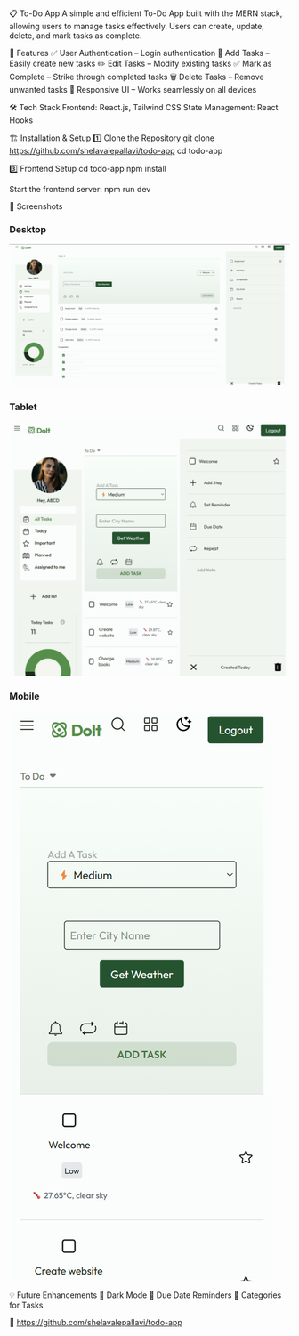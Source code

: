 📋 To-Do App
A simple and efficient To-Do App built with the MERN stack, allowing users to manage tasks effectively. Users can create, update, delete, and mark tasks as complete.



🚀 Features
✅ User Authentication – Login authentication
📝 Add Tasks – Easily create new tasks
✏️ Edit Tasks – Modify existing tasks
✅ Mark as Complete – Strike through completed tasks
🗑️ Delete Tasks – Remove unwanted tasks
🎨 Responsive UI – Works seamlessly on all devices

🛠️ Tech Stack
Frontend: React.js, Tailwind CSS
State Management: React Hooks

🏗️ Installation & Setup
1️⃣ Clone the Repository
git clone https://github.com/shelavalepallavi/todo-app
cd todo-app

3️⃣ Frontend Setup
cd todo-app
npm install

Start the frontend server:
npm run dev


📸 Screenshots

### Desktop
![Desktop Page](public/screenshots/desktop.png)

### Tablet
![Tablet page](public/screenshots/laptop.png)

### Mobile
![Mobile page](public/screenshots/mobile.png)


💡 Future Enhancements
🌙 Dark Mode
📆 Due Date Reminders
📂 Categories for Tasks

🔗 https://github.com/shelavalepallavi/todo-app
